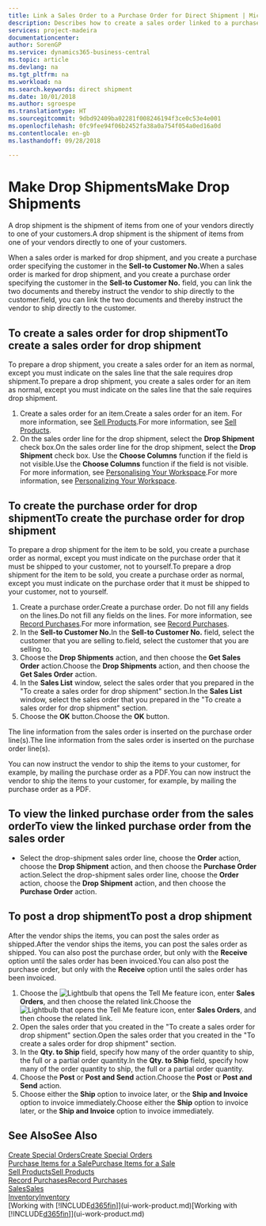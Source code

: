 ```yaml
---
title: Link a Sales Order to a Purchase Order for Direct Shipment | Microsoft Docs
description: Describes how to create a sales order linked to a purchase order to enable shipment directly from the vendor to the customer.
services: project-madeira
documentationcenter: 
author: SorenGP
ms.service: dynamics365-business-central
ms.topic: article
ms.devlang: na
ms.tgt_pltfrm: na
ms.workload: na
ms.search.keywords: direct shipment
ms.date: 10/01/2018
ms.author: sgroespe
ms.translationtype: HT
ms.sourcegitcommit: 9dbd92409ba02281f008246194f3ce0c53e4e001
ms.openlocfilehash: 0fc9fee94f06b2452fa38a0a754f054a0ed16a0d
ms.contentlocale: en-gb
ms.lasthandoff: 09/28/2018

---
```

# <a name="make-drop-shipments"></a><span data-ttu-id="7731f-103">Make Drop Shipments</span><span class="sxs-lookup"><span data-stu-id="7731f-103">Make Drop Shipments</span></span>
<span data-ttu-id="7731f-104">A drop shipment is the shipment of items from one of your vendors directly to one of your customers.</span><span class="sxs-lookup"><span data-stu-id="7731f-104">A drop shipment is the shipment of items from one of your vendors directly to one of your customers.</span></span>

<span data-ttu-id="7731f-105">When a sales order is marked for drop shipment, and you create a purchase order specifying the customer in the **Sell-to Customer No.**</span><span class="sxs-lookup"><span data-stu-id="7731f-105">When a sales order is marked for drop shipment, and you create a purchase order specifying the customer in the **Sell-to Customer No.**</span></span> <span data-ttu-id="7731f-106">field, you can link the two documents and thereby instruct the vendor to ship directly to the customer.</span><span class="sxs-lookup"><span data-stu-id="7731f-106">field, you can link the two documents and thereby instruct the vendor to ship directly to the customer.</span></span>

## <a name="to-create-a-sales-order-for-drop-shipment"></a><span data-ttu-id="7731f-107">To create a sales order for drop shipment</span><span class="sxs-lookup"><span data-stu-id="7731f-107">To create a sales order for drop shipment</span></span>
<span data-ttu-id="7731f-108">To prepare a drop shipment, you create a sales order for an item as normal, except you must indicate on the sales line that the sale requires drop shipment.</span><span class="sxs-lookup"><span data-stu-id="7731f-108">To prepare a drop shipment, you create a sales order for an item as normal, except you must indicate on the sales line that the sale requires drop shipment.</span></span>

1. <span data-ttu-id="7731f-109">Create a sales order for an item.</span><span class="sxs-lookup"><span data-stu-id="7731f-109">Create a sales order for an item.</span></span> <span data-ttu-id="7731f-110">For more information, see [Sell Products](sales-how-sell-products.md).</span><span class="sxs-lookup"><span data-stu-id="7731f-110">For more information, see [Sell Products](sales-how-sell-products.md).</span></span>
2. <span data-ttu-id="7731f-111">On the sales order line for the drop shipment, select the **Drop Shipment** check box.</span><span class="sxs-lookup"><span data-stu-id="7731f-111">On the sales order line for the drop shipment, select the **Drop Shipment** check box.</span></span> <span data-ttu-id="7731f-112">Use the **Choose Columns** function if the field is not visible.</span><span class="sxs-lookup"><span data-stu-id="7731f-112">Use the **Choose Columns** function if the field is not visible.</span></span> <span data-ttu-id="7731f-113">For more information, see [Personalising Your Workspace](ui-personalization-user.md).</span><span class="sxs-lookup"><span data-stu-id="7731f-113">For more information, see [Personalizing Your Workspace](ui-personalization-user.md).</span></span>

## <a name="to-create-the-purchase-order-for-drop-shipment"></a><span data-ttu-id="7731f-114">To create the purchase order for drop shipment</span><span class="sxs-lookup"><span data-stu-id="7731f-114">To create the purchase order for drop shipment</span></span>
<span data-ttu-id="7731f-115">To prepare a drop shipment for the item to be sold, you create a purchase order as normal, except you must indicate on the purchase order that it must be shipped to your customer, not to yourself.</span><span class="sxs-lookup"><span data-stu-id="7731f-115">To prepare a drop shipment for the item to be sold, you create a purchase order as normal, except you must indicate on the purchase order that it must be shipped to your customer, not to yourself.</span></span>

1. <span data-ttu-id="7731f-116">Create a purchase order.</span><span class="sxs-lookup"><span data-stu-id="7731f-116">Create a purchase order.</span></span> <span data-ttu-id="7731f-117">Do not fill any fields on the lines.</span><span class="sxs-lookup"><span data-stu-id="7731f-117">Do not fill any fields on the lines.</span></span> <span data-ttu-id="7731f-118">For more information, see [Record Purchases](purchasing-how-record-purchases.md).</span><span class="sxs-lookup"><span data-stu-id="7731f-118">For more information, see [Record Purchases](purchasing-how-record-purchases.md).</span></span>
2. <span data-ttu-id="7731f-119">In the **Sell-to Customer No.**</span><span class="sxs-lookup"><span data-stu-id="7731f-119">In the **Sell-to Customer No.**</span></span> <span data-ttu-id="7731f-120">field, select the customer that you are selling to.</span><span class="sxs-lookup"><span data-stu-id="7731f-120">field, select the customer that you are selling to.</span></span>
3. <span data-ttu-id="7731f-121">Choose the **Drop Shipments** action, and then choose the **Get Sales Order** action.</span><span class="sxs-lookup"><span data-stu-id="7731f-121">Choose the **Drop Shipments** action, and then choose the **Get Sales Order** action.</span></span>
4. <span data-ttu-id="7731f-122">In the **Sales List** window, select the sales order that you prepared in the "To create a sales order for drop shipment" section.</span><span class="sxs-lookup"><span data-stu-id="7731f-122">In the **Sales List** window, select the sales order that you prepared in the "To create a sales order for drop shipment" section.</span></span>
5. <span data-ttu-id="7731f-123">Choose the **OK** button.</span><span class="sxs-lookup"><span data-stu-id="7731f-123">Choose the **OK** button.</span></span>

<span data-ttu-id="7731f-124">The line information from the sales order is inserted on the purchase order line(s).</span><span class="sxs-lookup"><span data-stu-id="7731f-124">The line information from the sales order is inserted on the purchase order line(s).</span></span>

<span data-ttu-id="7731f-125">You can now instruct the vendor to ship the items to your customer, for example, by mailing the purchase order as a PDF.</span><span class="sxs-lookup"><span data-stu-id="7731f-125">You can now instruct the vendor to ship the items to your customer, for example, by mailing the purchase order as a PDF.</span></span>     

## <a name="to-view-the-linked-purchase-order-from-the-sales-order"></a><span data-ttu-id="7731f-126">To view the linked purchase order from the sales order</span><span class="sxs-lookup"><span data-stu-id="7731f-126">To view the linked purchase order from the sales order</span></span>
* <span data-ttu-id="7731f-127">Select the drop-shipment sales order line, choose the **Order** action, choose the **Drop Shipment** action, and then choose the **Purchase Order** action.</span><span class="sxs-lookup"><span data-stu-id="7731f-127">Select the drop-shipment sales order line, choose the **Order** action, choose the **Drop Shipment** action, and then choose the **Purchase Order** action.</span></span>

## <a name="to-post-a-drop-shipment"></a><span data-ttu-id="7731f-128">To post a drop shipment</span><span class="sxs-lookup"><span data-stu-id="7731f-128">To post a drop shipment</span></span>
<span data-ttu-id="7731f-129">After the vendor ships the items, you can post the sales order as shipped.</span><span class="sxs-lookup"><span data-stu-id="7731f-129">After the vendor ships the items, you can post the sales order as shipped.</span></span> <span data-ttu-id="7731f-130">You can also post the purchase order, but only with the **Receive** option until the sales order has been invoiced.</span><span class="sxs-lookup"><span data-stu-id="7731f-130">You can also post the purchase order, but only with the **Receive** option until the sales order has been invoiced.</span></span>

1. <span data-ttu-id="7731f-131">Choose the ![Lightbulb that opens the Tell Me feature](media/ui-search/search_small.png "Tell me what you want to do") icon, enter **Sales Orders**, and then choose the related link.</span><span class="sxs-lookup"><span data-stu-id="7731f-131">Choose the ![Lightbulb that opens the Tell Me feature](media/ui-search/search_small.png "Tell me what you want to do") icon, enter **Sales Orders**, and then choose the related link.</span></span>
2. <span data-ttu-id="7731f-132">Open the sales order that you created in the "To create a sales order for drop shipment" section.</span><span class="sxs-lookup"><span data-stu-id="7731f-132">Open the sales order that you created in the "To create a sales order for drop shipment" section.</span></span>
3. <span data-ttu-id="7731f-133">In the **Qty. to Ship** field, specify how many of the order quantity to ship, the full or a partial order quantity.</span><span class="sxs-lookup"><span data-stu-id="7731f-133">In the **Qty. to Ship** field, specify how many of the order quantity to ship, the full or a partial order quantity.</span></span>
4. <span data-ttu-id="7731f-134">Choose the **Post** or **Post and Send** action.</span><span class="sxs-lookup"><span data-stu-id="7731f-134">Choose the **Post** or **Post and Send** action.</span></span>
5. <span data-ttu-id="7731f-135">Choose either the **Ship** option to invoice later, or the **Ship and Invoice** option to invoice immediately.</span><span class="sxs-lookup"><span data-stu-id="7731f-135">Choose either the **Ship** option to invoice later, or the **Ship and Invoice** option to invoice immediately.</span></span>

## <a name="see-also"></a><span data-ttu-id="7731f-136">See Also</span><span class="sxs-lookup"><span data-stu-id="7731f-136">See Also</span></span>
[<span data-ttu-id="7731f-137">Create Special Orders</span><span class="sxs-lookup"><span data-stu-id="7731f-137">Create Special Orders</span></span>](sales-how-to-create-special-orders.md)  
[<span data-ttu-id="7731f-138">Purchase Items for a Sale</span><span class="sxs-lookup"><span data-stu-id="7731f-138">Purchase Items for a Sale</span></span>](purchasing-how-purchase-products-sale.md)  
[<span data-ttu-id="7731f-139">Sell Products</span><span class="sxs-lookup"><span data-stu-id="7731f-139">Sell Products</span></span>](sales-how-sell-products.md)  
[<span data-ttu-id="7731f-140">Record Purchases</span><span class="sxs-lookup"><span data-stu-id="7731f-140">Record Purchases</span></span>](purchasing-how-record-purchases.md)  
[<span data-ttu-id="7731f-141">Sales</span><span class="sxs-lookup"><span data-stu-id="7731f-141">Sales</span></span>](sales-manage-sales.md)  
[<span data-ttu-id="7731f-142">Inventory</span><span class="sxs-lookup"><span data-stu-id="7731f-142">Inventory</span></span>](inventory-manage-inventory.md)  
<span data-ttu-id="7731f-143">[Working with [!INCLUDE[d365fin](includes/d365fin_md.md)]](ui-work-product.md)</span><span class="sxs-lookup"><span data-stu-id="7731f-143">[Working with [!INCLUDE[d365fin](includes/d365fin_md.md)]](ui-work-product.md)</span></span>

